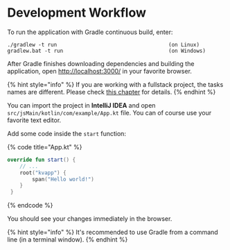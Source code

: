 # Development Workflow

To run the application with Gradle continuous build, enter:

```
./gradlew -t run                                    (on Linux)
gradlew.bat -t run                                  (on Windows)
```

After Gradle finishes downloading dependencies and building the application, open [http://localhost:3000/](http://localhost:3000/) in your favorite browser.

{% hint style="info" %}
If you are working with a fullstack project, the tasks names are different. Please check [this chapter](../6.-full-stack-development-guide/setting-up-1.md) for details.
{% endhint %}

You can import the project in **IntelliJ IDEA** and open `src/jsMain/kotlin/com/example/App.kt` file. You can of course use your favorite text editor.

Add some code inside the `start` function:

{% code title="App.kt" %}
```kotlin
override fun start() {
    // ...
    root("kvapp") {
        span("Hello world!")
    }
 }
```
{% endcode %}

You should see your changes immediately in the browser.

{% hint style="info" %}
It's recommended to use Gradle from a command line (in a terminal window).
{% endhint %}

